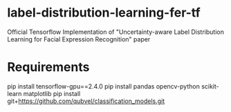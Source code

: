 # label-distribution-learning-fer-tf
Official Tensorflow Implementation of "Uncertainty-aware Label Distribution Learning for Facial Expression Recognition" paper

# Requirements
pip install tensorflow-gpu==2.4.0
pip install pandas opencv-python scikit-learn matplotlib
pip install git+https://github.com/qubvel/classification_models.git
